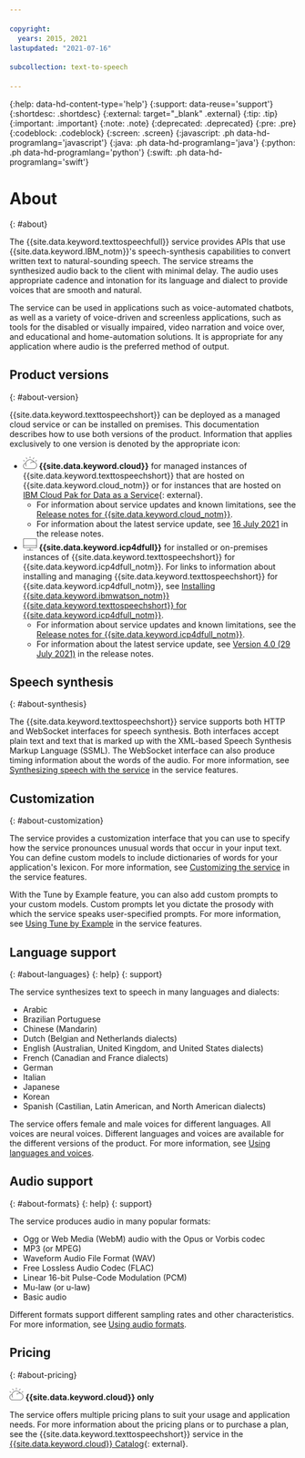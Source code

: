 ```yaml
---

copyright:
  years: 2015, 2021
lastupdated: "2021-07-16"

subcollection: text-to-speech

---
```


{:help: data-hd-content-type='help'}
{:support: data-reuse='support'}
{:shortdesc: .shortdesc}
{:external: target="_blank" .external}
{:tip: .tip}
{:important: .important}
{:note: .note}
{:deprecated: .deprecated}
{:pre: .pre}
{:codeblock: .codeblock}
{:screen: .screen}
{:javascript: .ph data-hd-programlang='javascript'}
{:java: .ph data-hd-programlang='java'}
{:python: .ph data-hd-programlang='python'}
{:swift: .ph data-hd-programlang='swift'}

# About
{: #about}

The {{site.data.keyword.texttospeechfull}} service provides APIs that use {{site.data.keyword.IBM_notm}}'s speech-synthesis capabilities to convert written text to natural-sounding speech. The service streams the synthesized audio back to the client with minimal delay. The audio uses appropriate cadence and intonation for its language and dialect to provide voices that are smooth and natural.

The service can be used in applications such as voice-automated chatbots, as well as a variety of voice-driven and screenless applications, such as tools for the disabled or visually impaired, video narration and voice over, and educational and home-automation solutions. It is appropriate for any application where audio is the preferred method of output.

## Product versions
{: #about-version}

{{site.data.keyword.texttospeechshort}} can be deployed as a managed cloud service or can be installed on premises. This documentation describes how to use both versions of the product. Information that applies exclusively to one version is denoted by the appropriate icon:

-   ![IBM Cloud only](images/ibm-cloud.png) **{{site.data.keyword.cloud}}** for managed instances of {{site.data.keyword.texttospeechshort}} that are hosted on {{site.data.keyword.cloud_notm}} or for instances that are hosted on [IBM Cloud Pak for Data as a Service](https://dataplatform.cloud.ibm.com/docs/content/wsj/landings/wtts.html){: external}.
    -   For information about service updates and known limitations, see the [Release notes for {{site.data.keyword.cloud_notm}}](/docs/text-to-speech?topic=text-to-speech-release-notes).
    -   For information about the latest service update, see [16 July 2021](/docs/text-to-speech?topic=text-to-speech-release-notes#July2021) in the release notes.
-   ![Cloud Pak for Data only](images/cloud-pak.png) **{{site.data.keyword.icp4dfull}}** for installed or on-premises instances of {{site.data.keyword.texttospeechshort}} for {{site.data.keyword.icp4dfull_notm}}. For links to information about installing and managing {{site.data.keyword.texttospeechshort}} for {{site.data.keyword.icp4dfull_notm}}, see [Installing {{site.data.keyword.ibmwatson_notm}} {{site.data.keyword.texttospeechshort}} for {{site.data.keyword.icp4dfull_notm}}](/docs/text-to-speech?topic=text-to-speech-speech-install-data).
    -   For information about service updates and known limitations, see the [Release notes for {{site.data.keyword.icp4dfull_notm}}](/docs/text-to-speech?topic=text-to-speech-release-notes-data).
    -   For information about the latest service update, see [Version 4.0 (29 July 2021)](/docs/text-to-speech?topic=text-to-speech-release-notes-data#v40) in the release notes.

## Speech synthesis
{: #about-synthesis}

The {{site.data.keyword.texttospeechshort}} service supports both HTTP and WebSocket interfaces for speech synthesis. Both interfaces accept plain text and text that is marked up with the XML-based Speech Synthesis Markup Language (SSML). The WebSocket interface can also produce timing information about the words of the audio. For more information, see [Synthesizing speech with the service](/docs/text-to-speech?topic=text-to-speech-service-features#features-synthesis-interfaces) in the service features.

## Customization
{: #about-customization}

The service provides a customization interface that you can use to specify how the service pronounces unusual words that occur in your input text. You can define custom models to include dictionaries of words for your application's lexicon. For more information, see [Customizing the service](/docs/text-to-speech?topic=text-to-speech-service-features#features-customization) in the service features.

With the Tune by Example feature, you can also add custom prompts to your custom models. Custom prompts let you dictate the prosody with which the service speaks user-specified prompts. For more information, see [Using Tune by Example](/docs/text-to-speech?topic=text-to-speech-service-features#features-tune-by-example) in the service features.

## Language support
{: #about-languages}
{: help}
{: support}

The service synthesizes text to speech in many languages and dialects:

-   Arabic
-   Brazilian Portuguese
-   Chinese (Mandarin)
-   Dutch (Belgian and Netherlands dialects)
-   English (Australian, United Kingdom, and United States dialects)
-   French (Canadian and France dialects)
-   German
-   Italian
-   Japanese
-   Korean
-   Spanish (Castilian, Latin American, and North American dialects)

The service offers female and male voices for different languages. All voices are neural voices. Different languages and voices are available for the different versions of the product. For more information, see [Using languages and voices](/docs/text-to-speech?topic=text-to-speech-voices).

## Audio support
{: #about-formats}
{: help}
{: support}

The service produces audio in many popular formats:

-   Ogg or Web Media (WebM) audio with the Opus or Vorbis codec
-   MP3 (or MPEG)
-   Waveform Audio File Format (WAV)
-   Free Lossless Audio Codec (FLAC)
-   Linear 16-bit Pulse-Code Modulation (PCM)
-   Mu-law (or u-law)
-   Basic audio

Different formats support different sampling rates and other characteristics. For more information, see [Using audio formats](/docs/text-to-speech?topic=text-to-speech-audio-formats).

## Pricing
{: #about-pricing}

![IBM Cloud only](images/ibm-cloud.png) **{{site.data.keyword.cloud}} only**

The service offers multiple pricing plans to suit your usage and application needs. For more information about the pricing plans or to purchase a plan, see the {{site.data.keyword.texttospeechshort}} service in the [{{site.data.keyword.cloud}} Catalog](https://{DomainName}/catalog/text-to-speech){: external}.
